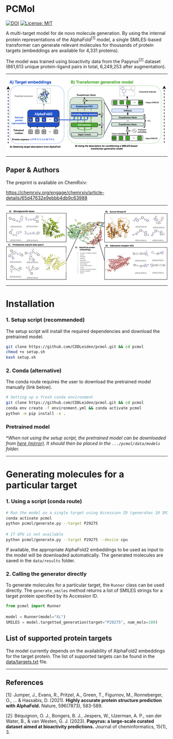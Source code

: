 # PCMol 
 [![DOI](https://zenodo.org/badge/DOI/10.5281/zenodo.10512870.svg)](https://doi.org/10.5281/zenodo.10512870) [![License: MIT](https://img.shields.io/badge/License-MIT-yellow.svg)](https://opensource.org/licenses/MIT)

A multi-target model for de novo molecule generation. By using the internal protein representations of the AlphaFold<sup>[1]</sup> model, a single SMILES-based transformer can generate relevant molecules for thousands of protein targets (embeddings are available for 4,331 proteins). 

The model was trained using bioactivity data from the Papyrus<sup>[2]</sup> dataset (661,613 unique protein-ligand pairs in total, 6,249,253 after augmentation).

---

![alt text](assets/PCMol.png)

---

## Paper & Authors

The preprint is available on ChemRxiv:

https://chemrxiv.org/engage/chemrxiv/article-details/65d47632e9ebbb4db9c63988

---

![alt text](assets/targets.png)

<!-- ## Requirements

- **Python** 3.8+
- **rdkit** 2021.03.5.0+
- **Torch** 1.7 - 2.1 -->

---

# Installation


### 1. Setup script (recommended)
The setup script will install the required dependencies and download the pretrained model.

```bash
git clone https://github.com/CDDLeiden/pcmol.git && cd pcmol
chmod +x setup.sh
bash setup.sh
```

### 2. Conda (alternative)
The conda route requires the user to download the pretrained model manually (link below).

```bash
# Setting up a fresh conda environment
git clone https://github.com/CDDLeiden/pcmol.git && cd pcmol
conda env create -f environment.yml && conda activate pcmol
python -m pip install -e .
```
<!-- 
### 3. Docker 

*Note: The docker image is currently not available.*

The docker image contains all the prerequisites and the pretrained model.
```bash
# Pull the docker image
docker pull andriusbern/pcmol:latest
``` -->

### Pretrained model

**When not using the setup script, the pretrained model can be downloaded from [here](https://zenodo.org/records/10512870)[ (mirror)](https://surfdrive.surf.nl/files/index.php/s/T0wUBOmAEYYxxOo). It should then be placed in the `.../pcmol/data/models` folder.*

---

# Generating molecules for a particular target
<!-- 
### 1. Docker
```bash
# Run the model on a single target using UniProt ID (generates 10 SMILES strings)
docker run -it andriusbern/pcmol:latest python -m pcmol.generate --target P21819
``` -->

### 1. Using a script (conda route) 
```bash
# Run the model on a single target using Accession ID (generates 10 SMILES strings)
conda activate pcmol
python pcmol/generate.py --target P29275

# If GPU is not available
python pcmol/generate.py --target P29275 --device cpu
```


If available, the appropriate AlphaFold2 embeddings to be used as input to the model will be downloaded automatically. The generated molecules are saved in the `data/results` folder.

### 2. Calling the generator directly

To generate molecules for a particular target, the `Runner` class can be used directly. The `generate_smiles` method returns a list of SMILES strings for a target protein specified by its Accession ID.

```python
from pcmol import Runner

model = Runner(model="XL")
SMILES = model.targetted_generation(target="P29275", num_mols=100)
```

## List of supported protein targets

The model currently depends on the availability of AlphaFold2 embeddings for the target protein. The list of supported targets can be found in the [data/targets.txt](data/targets.txt) file.

<!-- ## Training

To retrain the model you first need to download the dataset from [here]().

```bash
## Train the model
python pcmol/train.py --model default
``` -->

---


## References

[1]: Jumper, J., Evans, R., Pritzel, A., Green, T., Figurnov, M., Ronneberger, O., ... & Hassabis, D. (2021). **Highly accurate protein structure prediction with AlphaFold.** Nature, 596(7873), 583-589.

[2]: Béquignon, O. J., Bongers, B. J., Jespers, W., IJzerman, A. P., van der Water, B., & van Westen, G. J. (2023). **Papyrus: a large-scale curated dataset aimed at bioactivity predictions.** Journal of cheminformatics, 15(1), 3.
